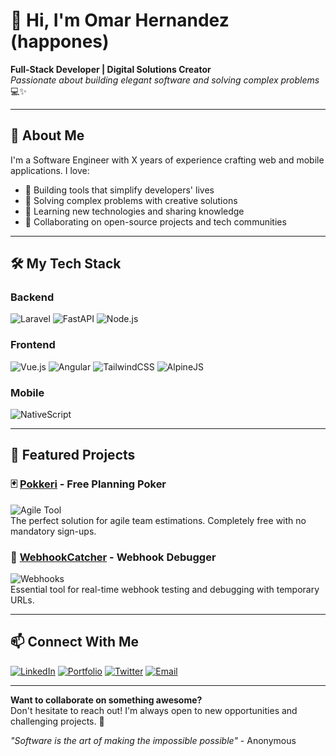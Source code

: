 # 👋 Hi, I'm Omar Hernandez (happones)

**Full-Stack Developer | Digital Solutions Creator**  
*Passionate about building elegant software and solving complex problems* 💻✨

---

## 🚀 About Me

I'm a Software Engineer with X years of experience crafting web and mobile applications. I love:

- 🔨 Building tools that simplify developers' lives
- 🧩 Solving complex problems with creative solutions
- 🚀 Learning new technologies and sharing knowledge
- 🤝 Collaborating on open-source projects and tech communities

---

## 🛠️ My Tech Stack

### **Backend**
![Laravel](https://img.shields.io/badge/laravel-%23FF2D20.svg?style=for-the-badge&logo=laravel&logoColor=white)
![FastAPI](https://img.shields.io/badge/FastAPI-005571?style=for-the-badge&logo=fastapi)
![Node.js](https://img.shields.io/badge/node.js-6DA55F?style=for-the-badge&logo=node.js&logoColor=white)

### **Frontend**
![Vue.js](https://img.shields.io/badge/vuejs-%2335495e.svg?style=for-the-badge&logo=vuedotjs&logoColor=%234FC08D)
![Angular](https://img.shields.io/badge/angular-%23DD0031.svg?style=for-the-badge&logo=angular&logoColor=white)
![TailwindCSS](https://img.shields.io/badge/tailwindcss-%2338B2AC.svg?style=for-the-badge&logo=tailwind-css&logoColor=white)
![AlpineJS](https://img.shields.io/badge/AlpineJS-%2335495e?style=for-the-badge&logo=alpine.js&logoColor=white)

### **Mobile**
![NativeScript](https://img.shields.io/badge/NativeScript-%2335495e?style=for-the-badge&logo=nativescript&logoColor=white)

---

## 🌟 Featured Projects

### 🃏 [Pokkeri](https://pokkeri.com/) - Free Planning Poker
![Agile Tool](https://img.shields.io/badge/Agile_Tool-FFD700?style=for-the-badge&logo=trello&logoColor=black)  
The perfect solution for agile team estimations. Completely free with no mandatory sign-ups.

### 📡 [WebhookCatcher](https://webhookcatcher.com/) - Webhook Debugger
![Webhooks](https://img.shields.io/badge/Webhooks-FF6F61?style=for-the-badge&logo=webhooks&logoColor=white)  
Essential tool for real-time webhook testing and debugging with temporary URLs.

---

## 📫 Connect With Me

[![LinkedIn](https://img.shields.io/badge/linkedin-%230077B5.svg?style=for-the-badge&logo=linkedin&logoColor=white)](https://www.linkedin.com/in/happones)
[![Portfolio](https://img.shields.io/badge/Portfolio-FF4088?style=for-the-badge&logo=google-chrome&logoColor=white)](https://happones.dev)
[![Twitter](https://img.shields.io/badge/Twitter-%231DA1F2.svg?style=for-the-badge&logo=Twitter&logoColor=white)](https://twitter.com/happones)
[![Email](https://img.shields.io/badge/Email-D14836?style=for-the-badge&logo=gmail&logoColor=white)](mailto:happones@hotmail.com)

---

**Want to collaborate on something awesome?**  
Don't hesitate to reach out! I'm always open to new opportunities and challenging projects. 🚀

*"Software is the art of making the impossible possible"* - Anonymous
